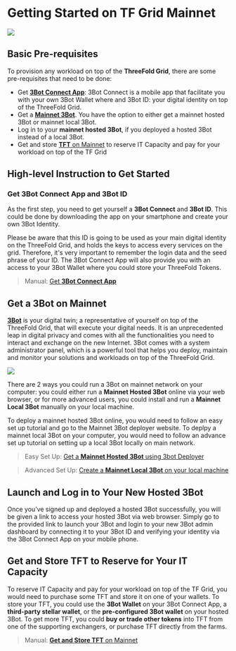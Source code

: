# Getting Started on TF Grid Mainnet

![](get_started_mainnet.png)


## Basic Pre-requisites

To provision any workload on top of the __ThreeFold Grid__, there are some pre-requisites that need to be done:
- Get [__3Bot Connect App__](3botconnect_install.md): 3Bot Connect is a mobile app that facilitate you with your own 3Bot Wallet where and 3Bot ID: your digital identity on top of the ThreeFold Grid.
- Get a [__Mainnet 3Bot__](mainnet_3bot.md). You have the option to either get a mainnet hosted 3Bot or mainnet local 3Bot.
- Log in to your __mainnet hosted 3Bot__, if you deployed a hosted 3Bot instead of a local 3Bot.
- Get and store [__TFT__ on Mainnet](mainnet_gettft.md) to reserve IT Capacity and pay for your workload on top of the TF Grid


## High-level Instruction to Get Started


### Get 3Bot Connect App and 3Bot ID

As the first step, you need to get yourself a **3Bot Connect** and **3Bot ID**. This could be done by downloading the app on your smartphone and create your own 3Bot Identity. 

Please be aware that this ID is going to be used as your main digital identity on the ThreeFold Grid, and holds the keys to access every services on the grid. Therefore, it's very important to remember the login data and the seed phrase of your ID. The 3Bot Connect App will also provide you with an access to your 3Bot Wallet where you could store your ThreeFold Tokens.

> Manual: [Get __3Bot Connect App__](3botconnect_install.md)


## Get a 3Bot on Mainnet

[__3Bot__](mainnet_3bot.md) is your digital twin; a representative of yourself on top of the ThreeFold Grid, that will execute your digital needs. It is an unprecedented leap in digital privacy and comes with all the functionalities you need to interact and exchange on the new Internet. 3Bot comes with a system administrator panel, which is a powerful tool that helps you deploy, maintain and monitor your solutions and workloads on top of the ThreeFold Grid.

![](./img/hosted3bot.png)

There are 2 ways you could run a 3Bot on mainnet network on your computer: you could either run a __Mainnet Hosted 3Bot__ online via your web browser, or for more advanced users, you could install and run a __Mainnet Local 3Bot__ manually on your local machine.

To deploy a mainnet hosted 3Bot online, you would need to follow an easy set up tutorial and go to the Mainnet 3Bot deployer website. To deplpy a mainnet local 3Bot on your computer, you would need to follow an advance set up tutorial on setting up a local 3Bot locally on main network.

> Easy Set Up: [Get a __Mainnet Hosted 3Bot__ using 3bot Deployer](3bot_deployer.md)

> Advanced Set Up: [Create a __Mainnet Local 3Bot__ on your local machine](3bot_local_install.md)


## Launch and Log in to Your New Hosted 3Bot

Once you’ve signed up and deployed a hosted 3Bot successfully, you will be given a link to access your hosted 3Bot via web browser. Simply go to the provided link to launch your 3Bot and login to your new 3Bot admin dashboard by connecting it to your 3Bot ID and verifying your identity via the 3Bot Connect App on your mobile phone.


## Get and Store TFT to Reserve for Your IT Capacity

To reserve IT Capacity and pay for your workload on top of the TF Grid, you would need to purchase some TFT and store it on one of your wallets. To store your TFT, you could use the __3Bot Wallet__ on your 3Bot Connect App, a __third-party stellar wallet__, or the __pre-configured 3Bot wallet__ on your hosted 3Bot. To get more TFT, you could __buy or trade other tokens__ into TFT from one of the supporting exchangers, or purchase TFT directly from the farms.

> Manual: [__Get and Store TFT__ on Mainnet](mainnet_gettft.md)
